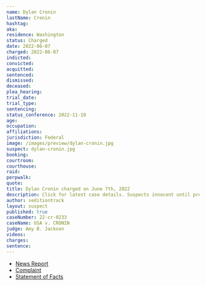 ```yaml
---
name: Dylan Cronin
lastName: Cronin
hashtag:
aka:
residence: Washington
status: Charged
date: 2022-06-07
charged: 2022-06-07
indicted:
convicted:
acquitted:
sentenced:
dismissed:
deceased:
plea_hearing:
trial_date:
trial_type:
sentencing:
status_conference: 2022-11-10
age:
occupation:
affiliations:
jurisdiction: Federal
image: /images/preview/dylan-cronin.jpg
suspect: dylan-cronin.jpg
booking:
courtroom:
courthouse:
raid:
perpwalk:
quote:
title: Dylan Cronin charged on June 7th, 2022
description: Click for latest case details. Suspects innocent until proven guilty.
author: seditiontrack
layout: suspect
published: true
caseNumber: 22-cr-0233
caseName: USA v. CRONIN
judge: Amy B. Jackson
videos:
charges:
sentence:
---
```

- [News Report](https://www.king5.com/article/news/crime/puyallup-capitol-riot-suspects-charges/281-19245a3b-5271-4dc1-8460-a3c7fa150fe6)
- [Complaint](https://www.justice.gov/usao-dc/case-multi-defendant/file/1512676/download)
- [Statement of Facts](https://www.justice.gov/usao-dc/case-multi-defendant/file/1512681/download)
